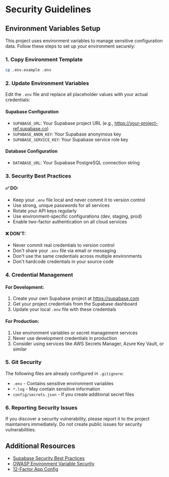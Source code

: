 # Security Guidelines

## Environment Variables Setup

This project uses environment variables to manage sensitive configuration data. Follow these steps to set up your environment securely:

### 1. Copy Environment Template
```bash
cp .env.example .env
```

### 2. Update Environment Variables
Edit the `.env` file and replace all placeholder values with your actual credentials:

#### Supabase Configuration
- `SUPABASE_URL`: Your Supabase project URL (e.g., https://your-project-ref.supabase.co)
- `SUPABASE_ANON_KEY`: Your Supabase anonymous key
- `SUPABASE_SERVICE_KEY`: Your Supabase service role key

#### Database Configuration
- `DATABASE_URL`: Your Supabase PostgreSQL connection string

### 3. Security Best Practices

#### ✅ DO:
- Keep your `.env` file local and never commit it to version control
- Use strong, unique passwords for all services
- Rotate your API keys regularly
- Use environment-specific configurations (dev, staging, prod)
- Enable two-factor authentication on all cloud services

#### ❌ DON'T:
- Never commit real credentials to version control
- Don't share your `.env` file via email or messaging
- Don't use the same credentials across multiple environments
- Don't hardcode credentials in your source code

### 4. Credential Management

#### For Development:
1. Create your own Supabase project at https://supabase.com
2. Get your project credentials from the Supabase dashboard
3. Update your local `.env` file with these credentials

#### For Production:
1. Use environment variables or secret management services
2. Never use development credentials in production
3. Consider using services like AWS Secrets Manager, Azure Key Vault, or similar

### 5. Git Security

The following files are already configured in `.gitignore`:
- `.env` - Contains sensitive environment variables
- `*.log` - May contain sensitive information
- `config/secrets.json` - If you create additional secret files

### 6. Reporting Security Issues

If you discover a security vulnerability, please report it to the project maintainers immediately. Do not create public issues for security vulnerabilities.

## Additional Resources

- [Supabase Security Best Practices](https://supabase.com/docs/guides/platform/security)
- [OWASP Environment Variable Security](https://owasp.org/www-community/vulnerabilities/Insecure_Storage_of_Sensitive_Information)
- [12-Factor App Config](https://12factor.net/config)